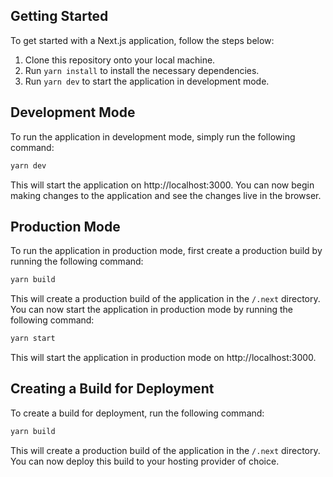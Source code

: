 ## Getting Started

To get started with a Next.js application, follow the steps below:

1. Clone this repository onto your local machine.
2. Run `yarn install` to install the necessary dependencies.
3. Run `yarn dev` to start the application in development mode.

## Development Mode

To run the application in development mode, simply run the following command:

```bash
yarn dev
```

This will start the application on http://localhost:3000. You can now begin making changes to the application and see the changes live in the browser.

## Production Mode

To run the application in production mode, first create a production build by running the following command:

```bash
yarn build
```

This will create a production build of the application in the `/.next` directory. You can now start the application in production mode by running the following command:

```bash
yarn start
```

This will start the application in production mode on http://localhost:3000.

## Creating a Build for Deployment

To create a build for deployment, run the following command:

```bash
yarn build
```

This will create a production build of the application in the `/.next` directory. You can now deploy this build to your hosting provider of choice.
